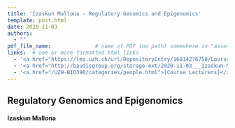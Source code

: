 ```yaml
---
title: 'Izaskun Mallona - Regulatory Genomics and Epigenomics'
template: post.html
date: 2020-11-03
authors:
  - ""
pdf_file_name: 				# name of PDF (no path) somewhere in "assets"; auto-linked
links:  # one or more formatted html links
  - '<a href="https://lms.uzh.ch/url/RepositoryEntry/16814276758/CourseNode/85421310449426/path%3D~~2020%2D11%5F03%5F%5F%5FIzaskun%2DMallona%5F%5FRegulatory%2DGenomics%5F%5FUZH%2DBIO390%2DHS20%2Dlecture%2D08%2Epdf/0">[2020 Lecture Slides]</a> (in OLAT)'
  - '<a href="http://baudisgroup.org/storage-ext/2020-11-03___Izaskun-Mallona__Regulatory-Genomics-and-Epigenomics__UZH-BIO390-HS20-lecture-08-recording.mov">[lecture recording]</a> (221MB .mov)'
  - '<a href="/UZH-BIO390/categories/people.html">[Course Lecturers]</a>'
---
```


## Regulatory Genomics and Epigenomics
#### Izaskun Mallona

<!--more-->
